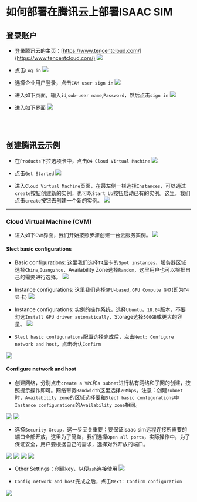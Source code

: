 # 如何部署在腾讯云上部署ISAAC SIM

## 登录账户

* 登录腾讯云的主页：[https://www.tencentcloud.com/](https://www.tencentcloud.com/)
![](./images/open_tencent_cloud_main_page.JPG)

* 点击`Log in`
![](./images/click_on_login_in.JPG)

* 选择企业用户登录，点击`CAM user sign in`
![](./images/choose_cam_user_login_in.JPG)

* 进入如下页面，输入`id`,`sub-user name`,`Password`，然后点击`sign in`
![](./images/click_on_sign_in.JPG)

* 进入如下界面
![](./images/login_interface.JPG)



<br><br>
## 创建腾讯云示例

* 在`Products`下拉选项卡中，点击`04 Cloud Virtual Machine`
![](./images/create_instance_choose_cloud_virtual_machine.jpg)

* 点击`Get Started`
![](./images/create_instance_get_started.JPG)

* 进入`Cloud Virtual Machine`页面，在最左侧一栏选择`Instances`，可以通过`create`按钮创建新的实例，也可以`Start Up`按钮启动已有的实例。这里，我们点击`create`按钮去创建一个新的实例。
![](./images/create_instance_click_create_button.JPG)

****
### Cloud Virtual Machine (CVM)

* 进入如下`CVM`界面，我们开始按照步骤创建一台云服务实例。
![](./images/create_instance_cvm_interface.JPG)

#### Slect basic configurations

* Basic configurations: 这里我们选择`T4`显卡的`Spot instances`，服务器区域选择`China`,`Guangzhou`，Availability Zone选择`Random`，这里用户也可以根据自己的需要进行选择。
![](./images/create_instance_select_basic_config_basic.jpg)

* Instance configurations: 这里我们选择`GPU-based`, `GPU Compute GN7`(即为`T4`显卡)
![](./images/create_instance_select_basic_config_instance_config1.jpg)

* Instance configurations: 实例的操作系统，选择`Ubuntu`，`18.04`版本，不要勾选`Install GPU driver automatically`，Storage选择`500GB`或更大的容量。
![](./images/create_instance_select_basic_config_instance_config2.JPG)

* `Slect basic configurations`配置选择完成后，点击`Next: Configure network and host`，点击确认`Confirm`

![](./images/create_instance_select_basic_config_confirm.jpg)

#### Configure network and host

* 创建网络，分别点击`create a VPC`和`a subnet`进行私有网络和子网的创建，按照提示操作即可。网络带宽`Bandwidth`这里选择`20Mbps`。注意：创建`subnet`时，`Availability zone`的区域选择要和`Slect basic configurations`中`Instance configurations`的`Availability zone`相同。

![](./images/create_instance_cvm_config_net_basic.JPG)
![](./images/create_instance_cvm_config_net_create_vpc.JPG)

* 选择`Security Group`，这一步至关重要；要保证isaac sim远程连接所需要的端口全部开放，这里为了简单，我们选择`Open all ports`，实际操作中，为了保证安全，用户要根据自己的需求，选择对外开放的端口。

![](./images/create_instance_cvm_config_net_security.JPG)
![](./images/create_instance_cvm_config_net_security_create.JPG)
![](./images/create_instance_cvm_config_net_security_config.JPG)
![](./images/create_instance_cvm_config_net_security_choose.JPG)

* Other Settings：创建key，以便`ssh`连接使用
![](./images/create_instance_cvm_config_net_create_key.JPG)

* `Config network and host`完成之后，点击`Next: Confirm configuration`

![](./images/create_instance_cvm_config_net_confirm.JPG)

#### 